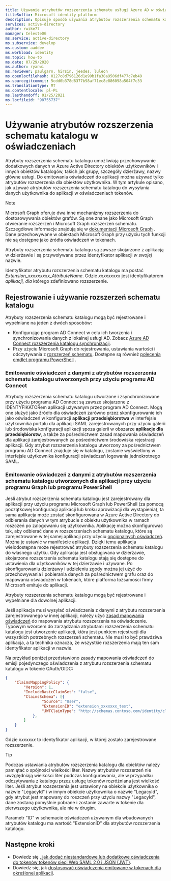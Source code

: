 ```yaml
---
title: Używanie atrybutów rozszerzenia schematu usługi Azure AD w oświadczeniach
titleSuffix: Microsoft identity platform
description: Opisuje sposób używania atrybutów rozszerzenia schematu katalogu do wysyłania danych użytkownika do aplikacji w oświadczeniach tokenów.
services: active-directory
author: rwike77
manager: CelesteDG
ms.service: active-directory
ms.subservice: develop
ms.custom: aaddev
ms.workload: identity
ms.topic: how-to
ms.date: 07/29/2020
ms.author: ryanwi
ms.reviewer: paulgarn, hirsin, jeedes, luleon
ms.openlocfilehash: 0127c8d796126d1e99b1fa38a9506df477c7eb49
ms.sourcegitcommit: 5cdd0b378d6377b98af71ec8e886098a504f7c33
ms.translationtype: MT
ms.contentlocale: pl-PL
ms.lasthandoff: 01/25/2021
ms.locfileid: "98755737"
---
```

# <a name="using-directory-schema-extension-attributes-in-claims"></a>Używanie atrybutów rozszerzenia schematu katalogu w oświadczeniach

Atrybuty rozszerzenia schematu katalogu umożliwiają przechowywanie dodatkowych danych w Azure Active Directory obiektów użytkowników i innych obiektów katalogów, takich jak grupy, szczegóły dzierżawy, nazwy główne usługi.  Do emitowania oświadczeń do aplikacji można używać tylko atrybutów rozszerzenia dla obiektów użytkownika. W tym artykule opisano, jak używać atrybutów rozszerzenia schematu katalogu do wysyłania danych użytkownika do aplikacji w oświadczeniach tokenów.

> [!NOTE]
> Microsoft Graph oferuje dwa inne mechanizmy rozszerzenia do dostosowywania obiektów grafów. Są one znane jako Microsoft Graph otwieranie rozszerzeń i Microsoft Graph rozszerzeń schematu. Szczegółowe informacje znajdują się w [dokumentacji Microsoft Graph](/graph/extensibility-overview) . Dane przechowywane w obiektach Microsoft Graph przy użyciu tych funkcji nie są dostępne jako źródła oświadczeń w tokenach.

Atrybuty rozszerzenia schematu katalogu są zawsze skojarzone z aplikacją w dzierżawie i są przywoływane przez identyfikator aplikacji *w swojej* nazwie.

Identyfikator atrybutu rozszerzenia schematu katalogu ma postać *Extension_xxxxxxxxx_AttributeName*.  Gdzie *xxxxxxxxx* jest identyfikatorem *aplikacji, dla* którego zdefiniowano rozszerzenie.

## <a name="registering-and-using-directory-schema-extensions"></a>Rejestrowanie i używanie rozszerzeń schematu katalogu
Atrybuty rozszerzenia schematu katalogu mogą być rejestrowane i wypełniane na jeden z dwóch sposobów:

- Konfigurując program AD Connect w celu ich tworzenia i synchronizowania danych z lokalnej usługi AD. Zobacz [Azure AD Connect rozszerzenia katalogu synchronizacji](../hybrid/how-to-connect-sync-feature-directory-extensions.md).
- Przy użyciu Microsoft Graph do rejestrowania, ustawiania wartości i odczytywania z [rozszerzeń schematu](/graph/extensibility-overview). Dostępne są również [polecenia cmdlet programu PowerShell](/powershell/azure/active-directory/using-extension-attributes-sample) .

### <a name="emitting-claims-with-data-from-directory-schema-extension-attributes-created-with-ad-connect"></a>Emitowanie oświadczeń z danymi z atrybutów rozszerzenia schematu katalogu utworzonych przy użyciu programu AD Connect
Atrybuty rozszerzenia schematu katalogu utworzone i zsynchronizowane przy użyciu programu AD Connect są zawsze skojarzone z IDENTYFIKATORem aplikacji używanym przez program AD Connect. Mogą one służyć jako źródło dla oświadczeń zarówno przez skonfigurowanie ich jako oświadczeń w konfiguracji **aplikacji przedsiębiorstwa** w interfejsie użytkownika portalu dla aplikacji SAML zarejestrowanych przy użyciu galerii lub środowiska konfiguracji aplikacji spoza galerii w obszarze **aplikacje dla przedsiębiorstw**, a także za pośrednictwem zasad mapowania oświadczeń dla aplikacji zarejestrowanych za pośrednictwem środowiska rejestracji aplikacji.  Gdy atrybut rozszerzenia katalogu utworzony za pośrednictwem programu AD Connect znajduje się w katalogu, zostanie wyświetlony w interfejsie użytkownika konfiguracji oświadczeń logowania jednokrotnego SAML.

### <a name="emitting-claims-with-data-from-directory-schema-extension-attributes-created-for-an-application-using-graph-or-powershell"></a>Emitowanie oświadczeń z danymi z atrybutów rozszerzenia schematu katalogu utworzonych dla aplikacji przy użyciu programu Graph lub programu PowerShell
Jeśli atrybut rozszerzenia schematu katalogu jest zarejestrowany dla aplikacji przy użyciu programu Microsoft Graph lub PowerShell (za pomocą początkowej konfiguracji aplikacji lub kroku aprowizacji dla wystąpienia), ta sama aplikacja może zostać skonfigurowana w Azure Active Directory do odbierania danych w tym atrybucie z obiektu użytkownika w ramach roszczeń po zalogowaniu się użytkownika.  Aplikację można skonfigurować tak, aby odbierać dane w rozszerzeniach schematu katalogu, które są zarejestrowane w tej samej aplikacji przy użyciu [opcjonalnych oświadczeń](active-directory-optional-claims.md#configuring-directory-extension-optional-claims).  Można je ustawić w manifeście aplikacji.  Dzięki temu aplikacja wielodostępna może rejestrować atrybuty rozszerzenia schematu katalogu do własnego użytku. Gdy aplikacja jest obsługiwana w dzierżawie, skojarzone rozszerzenia schematu katalogu stają się dostępne do ustawienia dla użytkowników w tej dzierżawie i używane.  Po skonfigurowaniu dzierżawy i udzieleniu zgody można jej użyć do przechowywania i pobierania danych za pośrednictwem grafu oraz do mapowania oświadczeń w tokenach, które platforma tożsamości firmy Microsoft emituje do aplikacji.

Atrybuty rozszerzenia schematu katalogu mogą być rejestrowane i wypełniane dla dowolnej aplikacji.

Jeśli aplikacja musi wysyłać oświadczenia z danymi z atrybutu rozszerzenia zarejestrowanego w innej aplikacji, należy użyć [zasad mapowania oświadczeń](active-directory-claims-mapping.md) do mapowania atrybutu rozszerzenia na oświadczenie.  Typowym wzorcem do zarządzania atrybutami rozszerzenia schematu katalogu jest utworzenie aplikacji, która jest punktem rejestracji dla wszystkich potrzebnych rozszerzeń schematu.  Nie musi to być prawdziwa aplikacja, a ta technika oznacza, że wszystkie rozszerzenia mają ten sam identyfikator aplikacji w nazwie.

Na przykład poniżej przedstawiono zasady mapowania oświadczeń do emisji pojedynczego oświadczenia z atrybutu rozszerzenia schematu katalogu w tokenie OAuth/OIDC:

```json
{
    "ClaimsMappingPolicy": {
        "Version": 1,
        "IncludeBasicClaimSet": "false",
        "ClaimsSchema": [{
                "Source": "User",
                "ExtensionID": "extension_xxxxxxx_test",
                "JWTClaimType": "http://schemas.contoso.com/identity/claims/exampleclaim"
            },
        ]
    }
}
```

Gdzie *xxxxxxx* to identyfikator aplikacji, w której zostało zarejestrowane rozszerzenie.

> [!TIP]
> Podczas ustawiania atrybutów rozszerzenia katalogu dla obiektów należy pamiętać o spójności wielkości liter.  Nazwy atrybutów rozszerzeń nie uwzględniają wielkości liter podczas konfigurowania, ale w przypadku odczytywania z katalogu przez usługę tokenów rozróżniana jest wielkość liter.  Jeśli atrybut rozszerzenia jest ustawiony na obiekcie użytkownika o nazwie "LegacyId" i w innym obiekcie użytkownika o nazwie "LegacyId", gdy atrybut jest mapowany do roszczeń przy użyciu nazwy "LegacyId", dane zostaną pomyślnie pobrane i zostanie zawarte w tokenie dla pierwszego użytkownika, ale nie w drugim.
>
> Parametr "ID" w schemacie oświadczeń używanym dla wbudowanych atrybutów katalogu ma wartość "ExtensionID" dla atrybutów rozszerzenia katalogu.

## <a name="next-steps"></a>Następne kroki
- Dowiedz się [, jak dodać niestandardowe lub dodatkowe oświadczenia do tokenów tokenów sieci Web SAML 2,0 i JSON (JWT)](active-directory-optional-claims.md).
- Dowiedz się, jak [dostosować oświadczenia emitowane w tokenach dla określonej aplikacji](active-directory-claims-mapping.md).